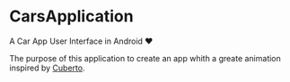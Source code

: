 # CarsApplication

A Car App User Interface in Android ❤️

The purpose of this application to create an app whith a greate animation inspired by [Cuberto](https://www.instagram.com/p/BsvV-nQhZ2G/?igshid=xqy8r2yb9xu0).
